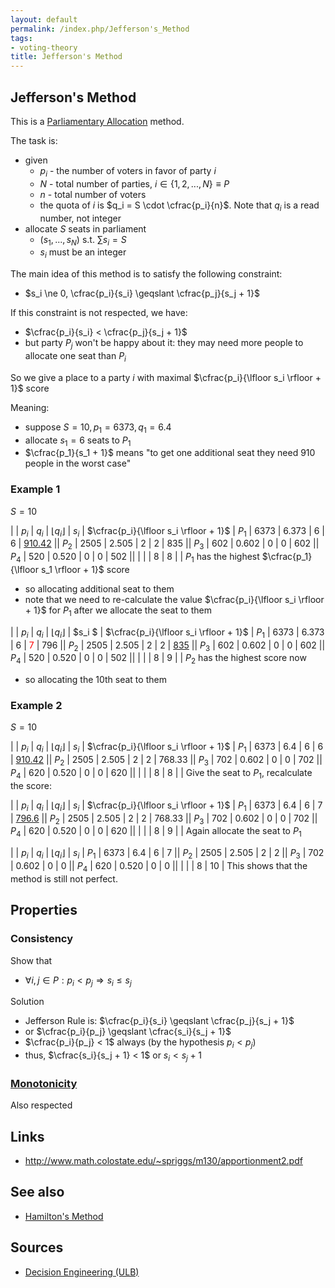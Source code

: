 ```yaml
---
layout: default
permalink: /index.php/Jefferson's_Method
tags:
- voting-theory
title: Jefferson's Method
---
```

## Jefferson's Method
This is a [Parliamentary Allocation](Parliamentary_Allocation) method.

The task is:
- given 
  - $p_i$ - the number of voters in favor of party $i$ 
  - $N$ - total number of parties, $i \in \{ 1, 2, ..., N\} \equiv P$
  - $n$ - total number of voters
  - the quota of $i$ is $q_i = S \cdot \cfrac{p_i}{n}$. Note that $q_i$ is a read number, not integer
- allocate $S$ seats in parliament
  - $(s_1, ..., s_N)$ s.t. $\sum s_i = S$
  - $s_i$ must be an integer

The main idea of this method is to satisfy the following constraint:
- $s_i \ne 0, \cfrac{p_i}{s_i} \geqslant \cfrac{p_j}{s_j + 1}$


If this constraint is not respected, we have:
- $\cfrac{p_i}{s_i} < \cfrac{p_j}{s_j + 1}$
- but party $P_j$ won't be happy about it: they may need more people to allocate one seat than $P_i$


So we give a place to a party $i$ with maximal $\cfrac{p_i}{\lfloor s_i \rfloor + 1}$ score


Meaning:
- suppose $S=10, p_1 = 6373, q_1 = 6.4$
- allocate $s_1 = 6$ seats to $P_1$ 
- $\cfrac{p_1}{s_1 + 1}$ means "to get one additional seat they need 910 people in the worst case"


### Example 1
$S = 10$

|         |  $p_i$  |  $q_i$  |  $\lfloor q_i \rfloor$  |  $s_i$  |  $\cfrac{p_i}{\lfloor s_i \rfloor + 1}$  |  $P_1$  |  6373  |  6.373  |  6  |  6  |  <u>910.42</u>  ||  $P_2$  |  2505  |  2.505  |  2  |  2  |  835 ||  $P_3$  |  602  |  0.602   |  0  |  0  |  602 ||  $P_4$  |  520  |  0.520   |  0  |  0  |  502  ||         |       |          |  8   |  8 |      |
$P_1$ has the highest $\cfrac{p_1}{\lfloor s_1 \rfloor + 1}$ score
- so allocating additional seat to them
- note that we need to re-calculate the value $\cfrac{p_i}{\lfloor s_i \rfloor + 1}$ for $P_1$ after we allocate the seat to them


|         |  $p_i$  |  $q_i$  |  $\lfloor q_i \rfloor$  |  $s_i $ |  $\cfrac{p_i}{\lfloor s_i \rfloor + 1}$  |  $P_1$  |  6373  |  6.373  |  6  |  <font color="red">7</font>  |  796 ||  $P_2$  |  2505  |  2.505  |  2  |  2  |  <u>835</u> ||  $P_3$  |  602  |  0.602   |  0  |  0  |  602 ||  $P_4$  |  520  |  0.520   |  0  |  0  |  502  ||         |       |          |  8   |  9  |      |
$P_2$ has the highest score now
- so allocating the 10th seat to them


### Example 2
$S = 10$

|         |  $p_i$  |  $q_i$  |  $\lfloor q_i \rfloor$  |  $s_i$  |  $\cfrac{p_i}{\lfloor s_i \rfloor + 1}$  |  $P_1$  |  6373  |  6.4  |  6  |  6  |  <u>910.42</u> ||  $P_2$  |  2505  |  2.505  |  2  |  2  |  768.33 ||  $P_3$  |  702  |  0.602   |  0  |  0  |  702 ||  $P_4$  |  620  |  0.520   |  0  |  0  |  620  ||         |       |          |  8   |  8  |      |
Give the seat to $P_1$, recalculate the score:

|         |  $p_i$  |  $q_i$  |  $\lfloor q_i \rfloor$  |  $s_i$  |  $\cfrac{p_i}{\lfloor s_i \rfloor + 1}$  |  $P_1$  |  6373  |  6.4  |  6  |  7  |  <u>796.6</u> ||  $P_2$  |  2505  |  2.505  |  2  |  2  |  768.33 ||  $P_3$  |  702  |  0.602   |  0  |  0  |  702 ||  $P_4$  |  620  |  0.520   |  0  |  0  |  620  ||         |       |          |  8   |  9  |      |
Again allocate the seat to $P_1$

|         |  $p_i$  |  $q_i$  |  $\lfloor q_i \rfloor$  |  $s_i$  |  $P_1$  |  6373  |  6.4  |  6  |  7 ||  $P_2$  |  2505  |  2.505  |  2  |  2 ||  $P_3$  |  702  |  0.602   |  0  |  0 ||  $P_4$  |  620  |  0.520   |  0  |  0 ||         |       |          |  8   |  10 |
This shows that the method is still not perfect.



## Properties
### Consistency
Show that 
- $\forall i, j \in P: p_i < p_j \Rightarrow s_i \leqslant s_j$

Solution
- Jefferson Rule is: $\cfrac{p_i}{s_i} \geqslant \cfrac{p_j}{s_j + 1}$
- or $\cfrac{p_i}{p_j} \geqslant \cfrac{s_i}{s_j + 1}$
- $\cfrac{p_i}{p_j} < 1$ always (by the hypothesis $p_i < p_j$)
- thus, $\cfrac{s_i}{s_j + 1} < 1$ or $s_i < s_j + 1$


### [Monotonicity](Monotonicity)
Also respected



## Links
- http://www.math.colostate.edu/~spriggs/m130/apportionment2.pdf

## See also
- [Hamilton's Method](Hamilton's_Method)

## Sources
- [Decision Engineering (ULB)](Decision_Engineering_(ULB))
